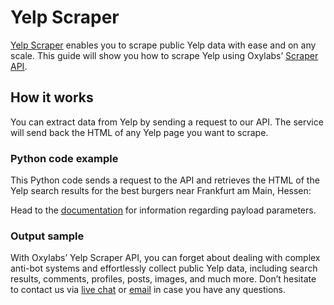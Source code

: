 # Yelp Scraper

[<u>Yelp Scraper</u>](https://oxylabs.io/products/scraper-api/web/yelp)
enables you to scrape public Yelp data with ease and on any scale. This
guide will show you how to scrape Yelp using Oxylabs’ [<u>Scraper
API</u>](https://oxylabs.io/products/scraper-api).

## How it works

You can extract data from Yelp by sending a request to our API. The
service will send back the HTML of any Yelp page you want to scrape.

### Python code example

This Python code sends a request to the API and retrieves the HTML of
the Yelp search results for the best burgers near Frankfurt am Main,
Hessen:

Head to the
[<u>documentation</u>](https://developers.oxylabs.io/scraper-apis/web-scraper-api)
for information regarding payload parameters.

### Output sample

With Oxylabs’ Yelp Scraper API, you can forget about dealing with
complex anti-bot systems and effortlessly collect public Yelp data,
including search results, comments, profiles, posts, images, and much
more. Don’t hesitate to contact us via [<u>live
chat</u>](https://oxylabs.io/) or
[<u>email</u>](mailto:support@oxylabs.io) in case you have any
questions.
